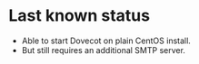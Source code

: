 # Last known status 
- Able to start Dovecot on plain CentOS install.
- But still requires an additional SMTP server.

